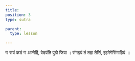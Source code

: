 ```yaml
---
title: 
position: 3
type: sutra

parent:
  type: lesson

---
```


ण सयं कडं ण अण्णेहिं, वेदयंति पुढो जिया ।
संगइयं तं तहा तेसिं, इहमेगेसिंमाहियं ॥